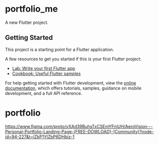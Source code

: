 # portfolio_me

A new Flutter project.

## Getting Started

This project is a starting point for a Flutter application.

A few resources to get you started if this is your first Flutter project:

- [Lab: Write your first Flutter app](https://docs.flutter.dev/get-started/codelab)
- [Cookbook: Useful Flutter samples](https://docs.flutter.dev/cookbook)

For help getting started with Flutter development, view the
[online documentation](https://docs.flutter.dev/), which offers tutorials,
samples, guidance on mobile development, and a full API reference.
# portfolio
https://www.figma.com/proto/yXAd39BuhsTxCSEmYFniUH/AeroVision---Personal-Portfolio-Landing-Page-(FREE-DOWLOAD)-(Community)?node-id=94-227&t=IZkP1YlZbP6DHbiz-1

